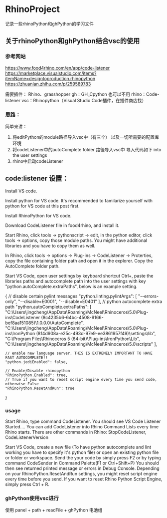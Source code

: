 # RhinoProject

记录一些rhinoPython和ghPython的学习文件


## 关于rhinoPython和ghPython结合vsc的使用

### 参考网站
https://www.food4rhino.com/en/app/code-listener
https://marketplace.visualstudio.com/items?itemName=designtoproduction.rhinopython
https://zhuanlan.zhihu.com/p/259589783


需要插件：
Rhino、grasshopper
gh：GH_Cpython 也可以不用
rhino：Code-listener
vsc：Rhinopython（Visual Studio Code插件，在插件商店找）

### 思路：
简单来讲： 
1. 将editPython的module路径导入vsc中（有三个） 以及一切所需要的配置库环境
2. 将codeListener中的autoComplete folder 路径导入vsc中 导入代码如下
into the user settings
3. rhino中启动codeListener

## code:listener 设置：


Install VS code.

Install python for VS code. It's recommended to familarize yourself with python for VS code at this post first.

Install RhinoPython for VS code.

Download CodeListener file in food4rhino, and install it.

Start Rhino, click tools -> pythonscript -> edit, in the python editor, click tools -> options, copy those module paths. You might have additional libraries and you have to copy them as well.

In Rhino, click tools -> options -> Plug-ins -> CodeListener -> Proterties, copy the file containing folder path and open it in the explorer. Copy the AutoComplete folder path.


Start VS Code, open user settings by keyboard shortcut Ctrl+, paste the libraries paths and autocomplete path into the user settings with key "python.autoComplete.extraPaths", below is an example setting.


{
    // disable certain pylint messages
    "python.linting.pylintArgs": [
        "--errors-only",
        "--disable=E0001",
        "--disable=E0401"
    ],
    // python autocomplete extra path
    "python.autoComplete.extraPaths": [
        "C:\\Users\\jingcheng\\AppData\\Roaming\\McNeel\\Rhinoceros\\5.0\\Plug-ins\\CodeListener (8c4235b6-64bc-4508-9166-bef8aa151085)\\1.0.0.0\\AutoComplete",
        "C:\\Users\\jingcheng\\AppData\\Roaming\\McNeel\\Rhinoceros\\5.0\\Plug-ins\\IronPython (814d908a-e25c-493d-97e9-ee3861957f49)\\settings\\lib",
        "C:\\Program Files\\Rhinoceros 5 (64-bit)\\Plug-ins\\IronPython\\Lib",
        "C:\\Users\\jingcheng\\AppData\\Roaming\\McNeel\\Rhinoceros\\5.0\\scripts"
    ],

    // enable new language server. THIS IS EXTREMELY IMPORTANT TO HAVE FAST AUTOCOMPLETE!!
    "python.jediEnabled": false,

    // Enable/Disable rhinopython
    "RhinoPython.Enabled": true,
    // True if you want to reset script engine every time you send code, otherwise False
    "RhinoPython.ResetAndRun": true
}

### usage
Start Rhino, type command CodeListener. You should see VS Code Listener Started....
You can add CodeListener into Rhino Command Lists every time Rhino starts. There are other commands in Rhino: StopCodeListener, CodeListenerVersion

Start VS Code, create a new file (To have python autocomplete and lint working you have to specify it's python file) or open an existing python file or folder or workspace.
Send the your code by simply press F2 or by typing command CodeSender in Command Palette(F1 or Ctrl+Shift+P) You should then see returned printed message or errors in Debug Console. Depending on your RhinoPython.ResetAndRun settings, you might reset script engine every time before you send.
If you want to reset Rhino Python Script Engine, simply press Ctrl + R.


### ghPython使用vsc进行

使用 panel + path + readFile + ghPython 电池组